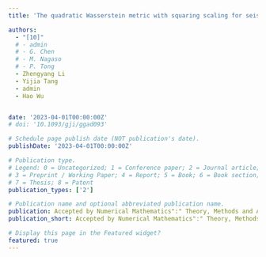 ```yaml
---
title: 'The quadratic Wasserstein metric with squaring scaling for seismic velocity inversion'

authors:
  - "[10]"
  # - admin
  # - G. Chen
  # - M. Nagaso
  # - P. Tong
  - Zhengyang Li
  - Yijia Tang
  - admin
  - Hao Wu


date: '2023-04-01T00:00:00Z'
# doi: '10.1093/gji/ggad093'

# Schedule page publish date (NOT publication's date).
publishDate: '2023-04-01T00:00:00Z'

# Publication type.
# Legend: 0 = Uncategorized; 1 = Conference paper; 2 = Journal article;
# 3 = Preprint / Working Paper; 4 = Report; 5 = Book; 6 = Book section;
# 7 = Thesis; 8 = Patent
publication_types: ['2']

# Publication name and optional abbreviated publication name.
publication: Accepted by Numerical Mathematics":" Theory, Methods and Applications
publication_short: Accepted by Numerical Mathematics":" Theory, Methods and Applications

# Display this page in the Featured widget?
featured: true
---
```

